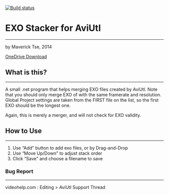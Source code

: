 [![Build status](https://ci.appveyor.com/api/projects/status/mceskjd3u40a5wnv/branch/master?svg=true)](https://ci.appveyor.com/project/MaverickTse/exostacker/branch/master)

# EXO Stacker for AviUtl
------------------------
by Maverick Tse, 2014

[OneDrive Download](http://1drv.ms/1tL7lP7)

## What is this?
---------------------
A small .net program that helps merging EXO files
created by AviUtl.
Note that you should only merge EXO of with the same framerate
and resolution.
Global Project settings are taken from the FIRST file on the list,
so the first EXO should be the longest one.

Again, this is merely a merger, and will not check for EXO validity.

## How to Use
-----------------
1. Use “Add” button to add exo files, or by Drag-and-Drop
2. Use “Move Up/Down” to adjust stack order
3. Click “Save” and choose a filename to save

### Bug Report
---------------------
videohelp.com : Editing > AviUtl Support Thread
